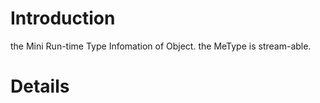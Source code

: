 # Introduction #

the Mini Run-time Type Infomation of Object. the MeType is stream-able.


# Details #